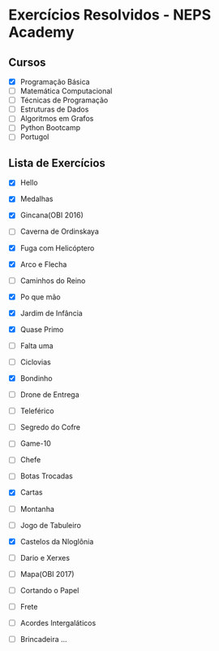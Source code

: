 # Exercícios Resolvidos - NEPS  Academy

## Cursos
- [x] Programação Básica
- [ ] Matemática Computacional
- [ ] Técnicas de Programação
- [ ] Estruturas de Dados
- [ ] Algoritmos em Grafos
- [ ] Python Bootcamp
- [ ] Portugol

## Lista de Exercícios 

- [x] Hello
- [x] Medalhas
- [x] Gincana(OBI 2016)
- [ ] Caverna de Ordinskaya
- [x] Fuga com Helicóptero
- [x] Arco e Flecha
- [ ] Caminhos do Reino
- [x] Po que mão
- [x] Jardim de Infância
- [x] Quase Primo
- [ ] Falta uma
- [ ] Ciclovias
- [x] Bondinho
- [ ] Drone de Entrega
- [ ] Teleférico
- [ ] Segredo do Cofre
- [ ] Game-10
- [ ] Chefe
- [ ] Botas Trocadas
- [x] Cartas
- [ ] Montanha
- [ ] Jogo de Tabuleiro
- [x] Castelos da Nloglônia
- [ ] Dario e Xerxes
- [ ] Mapa(OBI 2017)
- [ ] Cortando o Papel
- [ ] Frete
- [ ] Acordes Intergaláticos
- [ ] Brincadeira
...


























